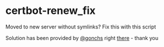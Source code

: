 # certbot-renew_fix
Moved to new server without symlinks? Fix this with this script

Solution has been provided by [@gonchs](https://github.com/gonchs) right [there](https://github.com/certbot/certbot/issues/2550#issuecomment-197417732) - thank you
